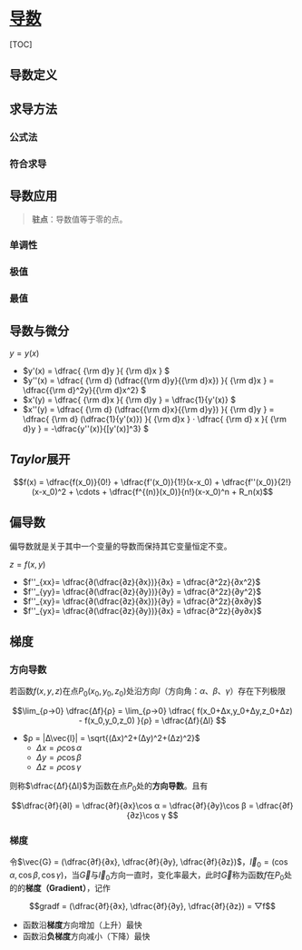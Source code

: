 <link rel='stylesheet' href='../../style/index.css'>
<script src='../../style/index.js'></script>

# [导数](../index.html)

[TOC]

## 导数定义

## 求导方法

### 公式法

### 符合求导

## 导数应用

>**驻点**：导数值等于零的点。

### 单调性

### 极值

### 最值

## 导数与微分

$y = y(x)$

- $y'(x)
    = \dfrac{
        {\rm d}y
    }{
        {\rm d}x
    }
$
- $y''(x)
    = \dfrac{
        {\rm d} (\dfrac{{\rm d}y}{{\rm d}x})
    }{
        {\rm d}x
    } = 
    \dfrac{{\rm d}^2y}{{\rm d}x^2}
$
- $x'(y)
    = \dfrac{
        {\rm d}x
    }{
        {\rm d}y
    }
    = \dfrac{1}{y'(x)}
$
- $x''(y)
    = \dfrac{
        {\rm d} (\dfrac{{\rm d}x}{{\rm d}y})
    }{
        {\rm d}y
    }
    = \dfrac{
        {\rm d} (\dfrac{1}{y'(x)})
    }{
        {\rm d}x
    }
    ⋅
    \dfrac{
        {\rm d} x
    }{
        {\rm d}y
    }
    = -\dfrac{y''(x)}{[y'(x)]^3}
$

## *Taylor*展开

$$f(x) = \dfrac{f(x_0)}{0!} + \dfrac{f'(x_0)}{1!}(x-x_0) + \dfrac{f''(x_0)}{2!}(x-x_0)^2 + \cdots + \dfrac{f^{(n)}(x_0)}{n!}(x-x_0)^n + R_n(x)$$

## 偏导数

偏导数就是关于其中一个变量的导数而保持其它变量恒定不变。

$z = f(x,y)$

- $f''_{xx}= \dfrac{∂(\dfrac{∂z}{∂x})}{∂x} = \dfrac{∂^2z}{∂x^2}$
- $f''_{yy}= \dfrac{∂(\dfrac{∂z}{∂y})}{∂y} = \dfrac{∂^2z}{∂y^2}$
- $f''_{xy}= \dfrac{∂(\dfrac{∂z}{∂x})}{∂y} = \dfrac{∂^2z}{∂x∂y}$
- $f''_{yx}= \dfrac{∂(\dfrac{∂z}{∂y})}{∂x} = \dfrac{∂^2z}{∂y∂x}$

## 梯度

### 方向导数

若函数$f(x,y,z)$在点$P_0(x_0,y_0,z_0)$处沿方向$l$（方向角：$α$、$β$、$γ$）存在下列极限

$$\lim_{ρ→0} \dfrac{Δf}{ρ}
    = \lim_{ρ→0} \dfrac{
        f(x_0+Δx,y_0+Δy,z_0+Δz) - f(x_0,y_0,z_0)
    }{ρ}
    = \dfrac{Δf}{Δl}
$$

- $ρ = |Δ\vec{l}| = \sqrt{(Δx)^2+(Δy)^2+(Δz)^2}$
  - $Δx = ρ\cos α$
  - $Δy = ρ\cos β$
  - $Δz = ρ\cos γ$

则称$\dfrac{Δf}{Δl}$为函数在点$P_0$处的**方向导数**。且有

$$\dfrac{∂f}{∂l}
    = \dfrac{∂f}{∂x}\cos α
    = \dfrac{∂f}{∂y}\cos β
    = \dfrac{∂f}{∂z}\cos γ
$$

### 梯度

令$\vec{G} = (\dfrac{∂f}{∂x}, \dfrac{∂f}{∂y}, \dfrac{∂f}{∂z})$，$\vec{l}_0 = (\cos α, \cos β, \cos γ)$，当$\vec{G}$与$\vec{l}_0$方向一直时，变化率最大，此时$\vec{G}$称为函数$f$在$P_0$处的的**梯度（Gradient）**，记作

$$gradf = (\dfrac{∂f}{∂x}, \dfrac{∂f}{∂y}, \dfrac{∂f}{∂z}) = ▽f$$

- 函数沿**梯度**方向增加（上升）最快
- 函数沿**负梯度**方向减小（下降）最快

